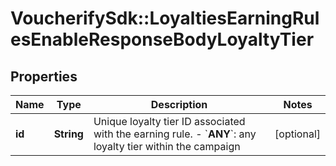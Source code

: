 # VoucherifySdk::LoyaltiesEarningRulesEnableResponseBodyLoyaltyTier

## Properties

| Name | Type | Description | Notes |
| ---- | ---- | ----------- | ----- |
| **id** | **String** | Unique loyalty tier ID associated with the earning rule.      - &#x60;__ANY__&#x60;: any loyalty tier within the campaign | [optional] |

